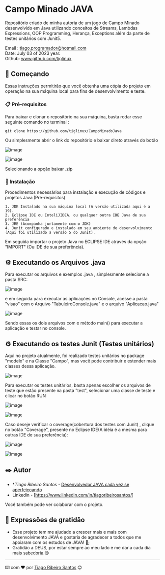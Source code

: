 # Campo Minado JAVA
Repositório criado de minha autoria de um jogo de Campo Minado desenvolvido em Java utilizando conceitos de Streams, Lambdas Expressions, OOP Programming, Herança, Exceptions além da parte de testes unitários com Junit5.

Email : tiago.programador@hotmail.com<br>
Date: July 03 of 2023 year. <br>
Github: www.github.com/tiglinux

## 🚀 Começando

Essas instruções permitirão que você obtenha uma cópia do projeto em operação na sua máquina local para fins de desenvolvimento e teste.

### 📋 Pré-requisitos

Para baixar e clonar o repositório na sua máquina, basta rodar esse seguinte comando no terminal :

```
git clone https://github.com/tiglinux/CampoMinadoJava
```

Ou simplesmente abrir o link do repositório e baixar direto através do botão

![image](https://github.com/tiglinux/CursoProfissional-JAVACodes2023/assets/8001737/f2f0c04b-c562-472d-a813-d0a0a1c67523)

![image](https://github.com/tiglinux/CampoMinadoJava/assets/8001737/d23cbbc6-c5b2-47c8-844c-36de1df791e4)

Selecionando a opção baixar .zip


### 🔧 Instalação

Procedimentos necessários para instalação e execução de códigos e projetos Java (Pré-requisitos)
```
1. JDK Instalado na sua máquina local (A versão utilizada aqui é a 19).
2. Eclipse IDE ou InteliJIDEA, ou qualquer outra IDE Java de sua preferência
3. JRE (Acompanha juntamente com o JDK)
4. Junit configurado e instalado em seu ambiente de desenvolvimento (Aqui foi utilizado a versão 5 do Junit).
```

Em seguida importar o projeto Java no ECLIPSE IDE através da opção "IMPORT" (Ou IDE de sua preferência).

## ⚙️ Executando os Arquivos .java 

Para executar os arquivos e exemplos .java , simplesmente selecione a pasta SRC:

![image](https://github.com/tiglinux/CampoMinadoJava/assets/8001737/aa2826be-7951-4986-87f3-ae4d90bcba2f)


e em seguida para executar as aplicações no Console, acesse a pasta "visao" com o Arquivo "TabuleiroConsole.java" e o arquivo "Aplicacao.java"


![image](https://github.com/tiglinux/CampoMinadoJava/assets/8001737/b666787d-2984-4f55-bf30-8c32f536c261)

Sendo essas os dois arquivos com o método main() para executar a aplicação e testar no console.

## ⚙️ Executando os testes Junit (Testes unitários)

Aqui no projeto atualmente, foi realizado testes unitários no package "modelo" e na Classe "Campo", mas você pode contribuir e estender mais classes dessa aplicação.

![image](https://github.com/tiglinux/CampoMinadoJava/assets/8001737/1a4a5922-1a34-4a0c-a1dd-619a4cd357e0)


Para executar os testes unitários, basta apenas escolher os arquivos de teste que estão presente na pasta "test", selecionar uma classe de teste e clicar no botão RUN 

![image](https://github.com/tiglinux/CampoMinadoJava/assets/8001737/4e0199cc-34d1-4b3d-87e9-2bfe3167a928)

![image](https://github.com/tiglinux/CampoMinadoJava/assets/8001737/f11af522-f252-4d96-8e4a-57bb7ab20565)

Caso deseje verificar o coverage(cobertura dos testes com Junit) , clique no botão "Coverage", presente no Eclipse IDE(A idéia é a mesma para outras IDE de sua preferência):

![image](https://github.com/tiglinux/CampoMinadoJava/assets/8001737/9783a19b-5fcf-4b98-9c17-59f6d9ccf9e6)

![image](https://github.com/tiglinux/CampoMinadoJava/assets/8001737/4912e43d-b147-4dc1-ba3d-8de8e6c91ae5)


## ✒️ Autor

* **Tiago Ribeiro Santos*  - [Desenvolvedor JAVA cada vez se aperfeiçoando](https://github.com/tiglinux/)
* Linkedin - [https://www.linkedin.com/in/tiagoribeirosantos/]

Você também pode ver colaborar com o projeto.


## 🎁 Expressões de gratidão

* Esse projeto tem me ajudado a crescer mais e mais com desenvolvimento JAVA e gostaria de agradecer a todos que me apoiaram com os estudos de JAVA! 📢;
* Gratidão a DEUS, por estar sempre ao meu lado e me dar a cada dia mais sabedoria.😊

---
⌨️ com ❤️ por [Tiago Ribeiro Santos](https://github.com/tiglinux/) 😊
